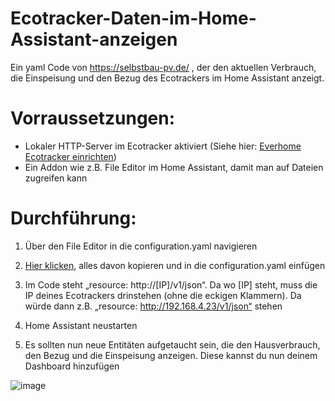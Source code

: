 # Ecotracker-Daten-im-Home-Assistant-anzeigen
Ein yaml Code von https://selbstbau-pv.de/ , der den aktuellen Verbrauch, die Einspeisung und den Bezug des Ecotrackers im Home Assistant anzeigt.

# Vorraussetzungen:
- Lokaler HTTP-Server im Ecotracker aktiviert (Siehe hier: [Everhome Ecotracker einrichten](https://selbstbau-pv.de/wiki/everhome-ecotracker-einrichten-smart-micro-solar/))
- Ein Addon wie z.B. File Editor im Home Assistant, damit man auf Dateien zugreifen kann

# Durchführung:
1. Über den File Editor in die configuration.yaml navigieren
   
2. [Hier klicken](https://selbstbau-pv.de/wp-content/uploads/2024/08/Ecotracker-Code.txt), alles davon kopieren und in die configuration.yaml einfügen
   
3. Im Code steht „resource: http://[IP]/v1/json“. Da wo [IP] steht,  muss die IP deines Ecotrackers drinstehen (ohne die eckigen Klammern). Da würde dann z.B. „resource: http://192.168.4.23/v1/json“ stehen
   
4. Home Assistant neustarten
   
5. Es sollten nun neue Entitäten aufgetaucht sein, die den Hausverbrauch, den Bezug und die Einspeisung anzeigen. Diese kannst du nun deinem Dashboard hinzufügen

![image](https://github.com/user-attachments/assets/2ef17906-0538-43e1-8889-02e9f2f4d398)

